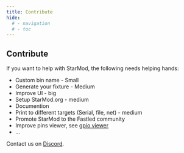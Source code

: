 ```yaml
---
title: Contribute
hide:
  # - navigation
  # - toc
---
```


## Contribute

If you want to help with StarMod, the following needs helping hands:

* Custom bin name - Small
* Generate your fixture - Medium
* Improve UI - big
* Setup StarMod.org - medium
* Documention
* Print to different targets (Serial, file, net) - medium
* Promote StarMod to the Fastled community
* Improve pins viewer, see [gpio viewer](https://github.com/thelastoutpostworkshop/gpio_viewer/issues/110)
* ...

Contact us on [Discord](https://discord.gg/VGDGGX8qvQ).
